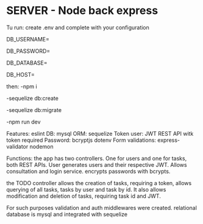 # SERVER - Node back express

Tu run:
create .env and complete with your configuration

DB_USERNAME=

DB_PASSWORD=

DB_DATABASE=

DB_HOST=

then:
-npm i

-sequelize db:create 

-sequelize db:migrate 

-npm run dev


Features:
eslint
DB: mysql
ORM: sequelize
Token user: JWT 
REST API witk token required
Password: bcryptjs
dotenv
Form validations: express-validator
nodemon


Functions:
the app has two controllers. One for users and one for tasks, both REST APIs.
User generates users and their respective JWT. Allows consultation and login service. encrypts passwords with bcrypts.

the TODO controller allows the creation of tasks, requiring a token, allows querying of all tasks, tasks by user and task by id. It also allows modification and deletion of tasks, requiring task id and JWT.

For such purposes validation and auth middlewares were created.
relational database is mysql and integrated with sequelize

